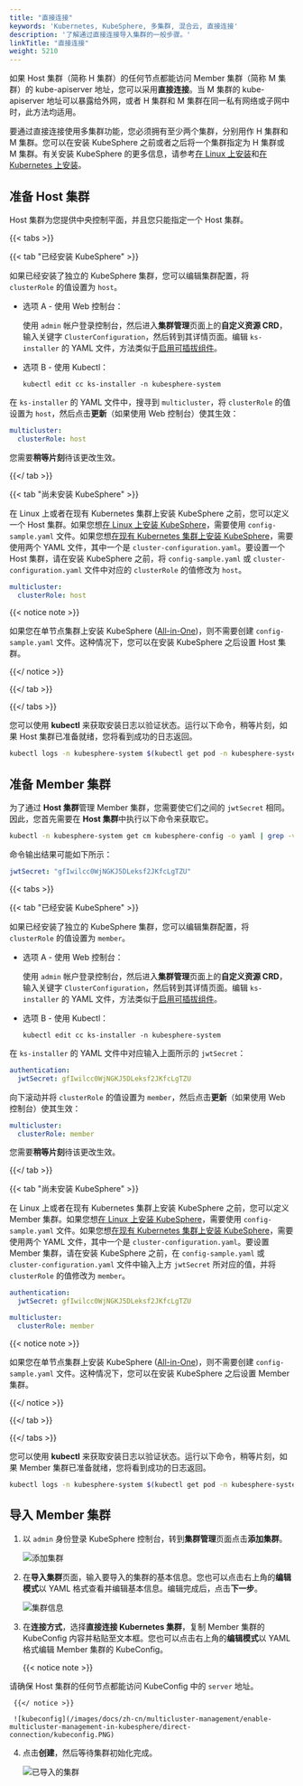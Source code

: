 ```yaml
---
title: "直接连接"
keywords: 'Kubernetes, KubeSphere, 多集群, 混合云, 直接连接'
description: '了解通过直接连接导入集群的一般步骤。'
linkTitle: "直接连接"
weight: 5210
---
```


如果 Host 集群（简称 H 集群）的任何节点都能访问 Member 集群（简称 M 集群）的 kube-apiserver 地址，您可以采用**直接连接**。当 M 集群的 kube-apiserver 地址可以暴露给外网，或者 H 集群和 M 集群在同一私有网络或子网中时，此方法均适用。

要通过直接连接使用多集群功能，您必须拥有至少两个集群，分别用作 H 集群和 M 集群。您可以在安装 KubeSphere 之前或者之后将一个集群指定为 H 集群或 M 集群。有关安装 KubeSphere 的更多信息，请参考[在 Linux 上安装](../../../installing-on-linux/)和[在 Kubernetes 上安装](../../../installing-on-kubernetes/)。

## 准备 Host 集群

Host 集群为您提供中央控制平面，并且您只能指定一个 Host 集群。

{{< tabs >}}

{{< tab "已经安装 KubeSphere" >}}

如果已经安装了独立的 KubeSphere 集群，您可以编辑集群配置，将 `clusterRole` 的值设置为 `host`。

- 选项 A - 使用 Web 控制台：

  使用 `admin` 帐户登录控制台，然后进入**集群管理**页面上的**自定义资源 CRD**，输入关键字 `ClusterConfiguration`，然后转到其详情页面。编辑 `ks-installer` 的 YAML 文件，方法类似于[启用可插拔组件](../../../pluggable-components/)。

- 选项 B - 使用 Kubectl：

  ```shell
  kubectl edit cc ks-installer -n kubesphere-system
  ```

在 `ks-installer` 的 YAML 文件中，搜寻到 `multicluster`，将 `clusterRole` 的值设置为 `host`，然后点击**更新**（如果使用 Web 控制台）使其生效：

```yaml
multicluster:
  clusterRole: host
```

您需要**稍等片刻**待该更改生效。

{{</ tab >}}

{{< tab "尚未安装 KubeSphere" >}}

在 Linux 上或者在现有 Kubernetes 集群上安装 KubeSphere 之前，您可以定义一个 Host 集群。如果您想[在 Linux 上安装 KubeSphere](../../../installing-on-linux/introduction/multioverview/#1-创建示例配置文件)，需要使用 `config-sample.yaml` 文件。如果您想[在现有 Kubernetes 集群上安装 KubeSphere](../../../installing-on-kubernetes/introduction/overview/#部署-kubesphere)，需要使用两个 YAML 文件，其中一个是 `cluster-configuration.yaml`。要设置一个 Host 集群，请在安装 KubeSphere 之前，将 `config-sample.yaml` 或 `cluster-configuration.yaml` 文件中对应的 `clusterRole` 的值修改为 `host`。

```yaml
multicluster:
  clusterRole: host
```

{{< notice note >}}

如果您在单节点集群上安装 KubeSphere ([All-in-One](../../../quick-start/all-in-one-on-linux/))，则不需要创建 `config-sample.yaml` 文件。这种情况下，您可以在安装 KubeSphere 之后设置 Host 集群。

{{</ notice >}} 

{{</ tab >}}

{{</ tabs >}}

您可以使用 **kubectl** 来获取安装日志以验证状态。运行以下命令，稍等片刻，如果 Host 集群已准备就绪，您将看到成功的日志返回。

```bash
kubectl logs -n kubesphere-system $(kubectl get pod -n kubesphere-system -l app=ks-install -o jsonpath='{.items[0].metadata.name}') -f
```

## 准备 Member 集群

为了通过 **Host 集群**管理 Member 集群，您需要使它们之间的 `jwtSecret` 相同。因此，您首先需要在 **Host 集群**中执行以下命令来获取它。

```bash
kubectl -n kubesphere-system get cm kubesphere-config -o yaml | grep -v "apiVersion" | grep jwtSecret
```

命令输出结果可能如下所示：

```yaml
jwtSecret: "gfIwilcc0WjNGKJ5DLeksf2JKfcLgTZU"
```

{{< tabs >}}

{{< tab "已经安装 KubeSphere" >}}

如果已经安装了独立的 KubeSphere 集群，您可以编辑集群配置，将 `clusterRole` 的值设置为 `member`。

- 选项 A - 使用 Web 控制台：

  使用 `admin` 帐户登录控制台，然后进入**集群管理**页面上的**自定义资源 CRD**，输入关键字 `ClusterConfiguration`，然后转到其详情页面。编辑 `ks-installer` 的 YAML 文件，方法类似于[启用可插拔组件](../../../pluggable-components/)。

- 选项 B - 使用 Kubectl：

  ```shell
  kubectl edit cc ks-installer -n kubesphere-system
  ```

在 `ks-installer` 的 YAML 文件中对应输入上面所示的 `jwtSecret`：

```yaml
authentication:
  jwtSecret: gfIwilcc0WjNGKJ5DLeksf2JKfcLgTZU
```

向下滚动并将 `clusterRole` 的值设置为 `member`，然后点击**更新**（如果使用 Web 控制台）使其生效：

```yaml
multicluster:
  clusterRole: member
```

您需要**稍等片刻**待该更改生效。

{{</ tab >}}

{{< tab "尚未安装 KubeSphere" >}}

在 Linux 上或者在现有 Kubernetes 集群上安装 KubeSphere 之前，您可以定义 Member 集群。如果您想[在 Linux 上安装 KubeSphere](../../../installing-on-linux/introduction/multioverview/#1-创建示例配置文件)，需要使用 `config-sample.yaml` 文件。如果您想[在现有 Kubernetes 集群上安装 KubeSphere](../../../installing-on-kubernetes/introduction/overview/#部署-kubesphere)，需要使用两个 YAML 文件，其中一个是 `cluster-configuration.yaml`。要设置 Member 集群，请在安装 KubeSphere 之前，在 `config-sample.yaml` 或 `cluster-configuration.yaml` 文件中输入上方 `jwtSecret` 所对应的值，并将 `clusterRole` 的值修改为 `member`。

```yaml
authentication:
  jwtSecret: gfIwilcc0WjNGKJ5DLeksf2JKfcLgTZU
```

```yaml
multicluster:
  clusterRole: member
```

{{< notice note >}}

如果您在单节点集群上安装 KubeSphere ([All-in-One](../../../quick-start/all-in-one-on-linux/))，则不需要创建 `config-sample.yaml` 文件。这种情况下，您可以在安装 KubeSphere 之后设置 Member 集群。

{{</ notice >}} 

{{</ tab >}}

{{</ tabs >}}

您可以使用 **kubectl** 来获取安装日志以验证状态。运行以下命令，稍等片刻，如果 Member 集群已准备就绪，您将看到成功的日志返回。

```bash
kubectl logs -n kubesphere-system $(kubectl get pod -n kubesphere-system -l app=ks-install -o jsonpath='{.items[0].metadata.name}') -f
```

## 导入 Member 集群

1. 以 `admin` 身份登录 KubeSphere 控制台，转到**集群管理**页面点击**添加集群**。
   
   ![添加集群](/images/docs/zh-cn/multicluster-management/enable-multicluster-management-in-kubesphere/direct-connection/add-cluster.PNG)

2. 在**导入集群**页面，输入要导入的集群的基本信息。您也可以点击右上角的**编辑模式**以 YAML 格式查看并编辑基本信息。编辑完成后，点击**下一步**。

     ![集群信息](/images/docs/zh-cn/multicluster-management/enable-multicluster-management-in-kubesphere/direct-connection/cluster-info.PNG)

3. 在**连接方式**，选择**直接连接 Kubernetes 集群**，复制 Member 集群的 KubeConfig 内容并粘贴至文本框。您也可以点击右上角的**编辑模式**以 YAML 格式编辑 Member 集群的 KubeConfig。

     {{< notice note >}}

请确保 Host 集群的任何节点都能访问 KubeConfig 中的 `server` 地址。

     {{</ notice >}}
    
     ![kubeconfig](/images/docs/zh-cn/multicluster-management/enable-multicluster-management-in-kubesphere/direct-connection/kubeconfig.PNG)

4. 点击**创建**，然后等待集群初始化完成。
   
     ![已导入的集群](/images/docs/zh-cn/multicluster-management/enable-multicluster-management-in-kubesphere/direct-connection/cluster-imported.png)
